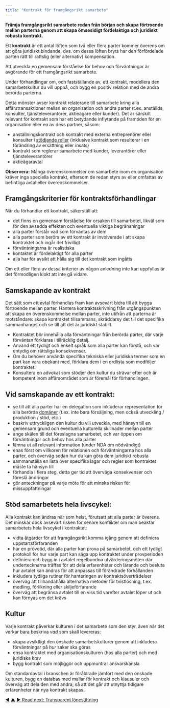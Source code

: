 ```yaml
---
title: "Kontrakt för framgångsrikt samarbete"
---
```



<strong>Främja framgångsrikt samarbete redan från början och skapa förtroende mellan parterna genom att skapa ömsesidigt fördelaktiga och juridiskt robusta kontrakt.</strong>

Ett **kontrakt** är ett antal löften som två eller flera parter kommer överens om att göra juridiskt bindande, dvs. om dessa löften bryts har den förfördelade parten rätt till rättslig (eller alternativ) kompensation.

Att utveckla en gemensam förståelse för behov och förväntningar är avgörande för ett framgångsrikt samarbete.

Under förhandlingar om, och fastställande av, ett kontrakt, modellera den samarbetskultur du vill uppnå, och bygg en positiv relation med de andra berörda parterna.

Detta mönster avser kontrakt relaterade till samarbete kring alla affärstransaktioner mellan en organisation och andra parter (t.ex. anställda, konsulter, tjänsteleverantörer, aktieägare eller kunder). Det är särskilt relevant för kontrakt som har ett betydande inflytande på framtiden för en organisation eller en av dess partner, såsom:

- anställningskontrakt och kontrakt med externa entreprenörer eller konsulter i [stödjande roller](support-role.html) (inklusive kontrakt som resulterar i en förändring av ersättning eller insats)
- kontrakt som reglerar samarbete med kunder, leverantörer eller tjänsteleverantörer
- aktieägaravtal

**Observera:** Många överenskommelser om samarbete inom en organisation kräver inga speciella kontrakt, eftersom de redan styrs av eller omfattas av befintliga avtal eller överenskommelser.

## Framgångskriterier för kontraktsförhandlingar

När du förhandlar ett kontrakt, säkerställ att:

- det finns en gemensam förståelse för orsaken till samarbetet, likväl som för den avsedda effekten och eventuella viktiga begränsningar
- alla parter förstår vad som förväntas av dem
- alla parter som berörs av ett kontrakt är involverade i att skapa kontraktet och ingår det frivilligt
- förväntningarna är realistiska
- kontaktet är fördelaktigt för alla parter
- alla har för avsikt att hålla sig till det kontrakt som ingåtts

Om ett eller flera av dessa kriterier av någon anledning inte kan uppfyllas är det förmodligen klokt att inte gå vidare.

## Samskapande av kontrakt

Det sätt som ett avtal förhandlas fram kan avsevärt bidra till att bygga förtroende mellan parter. Hantera kontraktsskrivning från utgångspunkten att skapa en överenskommelse mellan parter, inte utifrån att parterna är motståndare: skapa kontraktet tillsammans, skräddarsy det till det specifika sammanhanget och se till att det är juridiskt stabilt.

- Kontraktet bör innehålla alla förväntningar från berörda parter, där varje förväntan förklaras i tillräcklig detalj.
- Använd ett tydligt och enkelt språk som alla parter kan förstå, och var entydig om rättsliga konsekvenser.
- Om du behöver använda specifika tekniska eller juridiska termer som en part kan vara obekant med, förklara dem i en ordlista som medföljer kontraktet.
- Konsultera en advokat som stödjer den kultur du strävar efter och är kompetent inom affärsområdet som är föremål för förhandlingen.

## Vid samskapande av ett kontrakt:

- se till att alla parter har en delegation som inkluderar representation för alla berörda <a href="#" class="tooltip" title="Domän: A distinct area of influence, activity and decision making within an organization.">domäner</a> (t.ex. inte bara försäljning, men också utveckling / produktion / stöd, etc.)
- beskriv uttryckligen den kultur du vill utveckla, med hänsyn till en gemensam grund och eventuella kulturella skillnader mellan parter
- ange skälen till det föreslagna samarbetet, och var öppen om förväntningar och behov hos alla parter
- lämna ut all relevant information (under NDA om nödvändigt)
- enas först om villkoren för relationen och förväntningarna hos alla parter, och överväg sedan hur du kan göra dem juridiskt robusta
- sammanställa en lista över specifika lagar och regler som kontraktet måste ta hänsyn till
- förhandla i flera steg, detta ger tid att överväga konsekvenser och föreslå ändringar
- gör anteckningar på varje möte för att minska risken för missuppfattningar

## Stöd samarbetets hela livscykel:

Alla kontrakt kan ändras när som helst, förutsatt att alla parter är överens. Det minskar dock avsevärt risken för senare konflikter om man beaktar samarbetets hela livscykel i kontraktet:

- vidta åtgärder för att framgångsrikt komma igång genom att definiera uppstartsförfaranden
- har en prövotid, där alla parter kan prova på samarbetet, och ett tydligt protokoll för hur varje part kan säga upp kontraktet under provperioden
- definiera och bygg in i avtalet regelbundna utvärderingsmöten där undertecknarna träffas för att dela erfarenheter och lärande och besluta hur avtalet kan ändras för att anpassas till förändrade förhållanden
- inkludera tydliga rutiner för hanteringen av kontraktsöverträdelser
- överväg att tillhandahålla alternativa metoder för tvistlösning, t.ex. medling, förlikning eller skiljeförfarande
- överväg att begränsa avtalet till en viss tid varefter avtalet löper ut och kan förnyas om det krävs

## Kultur

Varje kontrakt påverkar kulturen i det samarbete som den styr, även när det verkar bara beskriva *vad* som skall levereras:

- skapa avsiktligt den önskade samarbetskulturer genom att inkludera förväntningar på *hur* saker ska göras
- ensa kontraktet med organisationskulturen (hos alla parter) och med juridiska krav
- bygg kontrakt som möjliggör och uppmuntrar ansvarskänsla

Om standardavtal i branschen är föråldrade jämfört med den önskade kulturen, bygg en databas med mallar för kontrakt och klausuler och överväg att dela den med andra, så att det går att utnyttja tidigare erfarenheter när nya kontrakt skapas.

<div class="bottom-nav">
<a href="breaking-agreements.html" title="Back to: Bryta överenskommelser">◀</a> <a href="enablers-of-collaboration.html" title="Up: Enablers of Collaboration">▲</a> <a href="transparent-salary.html" title="Read next: Transparent lönesättning">▶ Read next: Transparent lönesättning</a>
</div>


<script type="text/javascript">
Mousetrap.bind('g n', function() {
    window.location.href = 'transparent-salary.html';
    return false;
});
</script>

